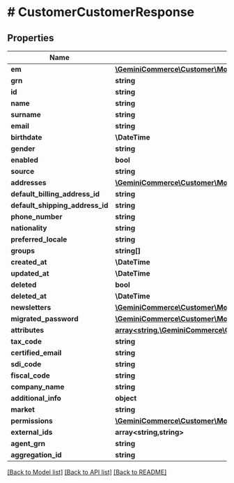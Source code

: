 # # CustomerCustomerResponse


## Properties


Name | Type | Description | Notes
------------ | ------------- | ------------- | -------------
**em**| [**\GeminiCommerce\Customer\Model\CustomerEMFields**](CustomerEMFields.md) |   | [optional]
**grn**| **string** |   | [optional]
**id**| **string** |   | [optional]
**name**| **string** |   | [optional]
**surname**| **string** |   | [optional]
**email**| **string** |   | [optional]
**birthdate**| **\DateTime** |   | [optional]
**gender**| **string** |   | [optional]
**enabled**| **bool** |   | [optional]
**source**| **string** |   | [optional]
**addresses**| [**\GeminiCommerce\Customer\Model\CustomerAddressCustomerResponse[]**](CustomerAddressCustomerResponse.md) |   | [optional]
**default_billing_address_id**| **string** |   | [optional]
**default_shipping_address_id**| **string** |   | [optional]
**phone_number**| **string** |   | [optional]
**nationality**| **string** |   | [optional]
**preferred_locale**| **string** |   | [optional]
**groups**| **string[]** |   | [optional]
**created_at**| **\DateTime** |   | [optional]
**updated_at**| **\DateTime** |   | [optional]
**deleted**| **bool** |   | [optional]
**deleted_at**| **\DateTime** |   | [optional]
**newsletters**| [**\GeminiCommerce\Customer\Model\CustomerNewsletterResponse[]**](CustomerNewsletterResponse.md) |   | [optional]
**migrated_password**| [**\GeminiCommerce\Customer\Model\CustomerPassword**](CustomerPassword.md) |   | [optional]
**attributes**| [**array<string,\GeminiCommerce\Customer\Model\ProtobufAny>**](ProtobufAny.md) |   | [optional]
**tax_code**| **string** |   | [optional]
**certified_email**| **string** |   | [optional]
**sdi_code**| **string** |   | [optional]
**fiscal_code**| **string** |   | [optional]
**company_name**| **string** |   | [optional]
**additional_info**| **object** |   | [optional]
**market**| **string** |   | [optional]
**permissions**| [**\GeminiCommerce\Customer\Model\CustomerPermission[]**](CustomerPermission.md) |   | [optional]
**external_ids**| **array<string,string>** |   | [optional]
**agent_grn**| **string** |   | [optional]
**aggregation_id**| **string** |   | [optional]


[[Back to Model list]](../../README.md#models) [[Back to API list]](../../README.md#endpoints) [[Back to README]](../../README.md)